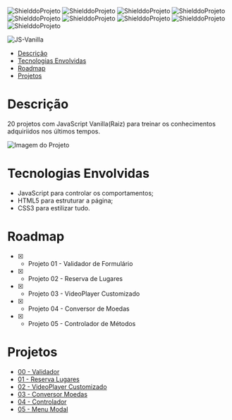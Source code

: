 <!-- PARA ESCOLHER AS CORES DAS LINGUAGENS USAR O SITE https://brandcolors.net/ -->
![ShielddoProjeto](https://img.shields.io/badge/Projeto-JS_Vanilla-b52e31.svg?style=for-the-badge)
![ShielddoProjeto](https://img.shields.io/badge/Versão-1.0.0-e9ebec.svg?style=for-the-badge)
![ShielddoProjeto](https://img.shields.io/badge/Linguagem-JavaScript-f7df1e.svg?style=for-the-badge)
![ShielddoProjeto](https://img.shields.io/badge/Markup-HTML-e34f26.svg?style=for-the-badge)
![ShielddoProjeto](https://img.shields.io/badge/Estilo-CSS-002561.svg?style=for-the-badge)
![ShielddoProjeto](https://img.shields.io/github/repo-size/adrianoleitedasilva/js-vanilla?style=for-the-badge)
![ShielddoProjeto](https://img.shields.io/tokei/lines/github/adrianoleitedasilva/js-vanilla?style=for-the-badge)
![ShielddoProjeto](https://img.shields.io/github/stars/adrianoleitedasilva/js-vanilla?style=for-the-badge) 
![ShielddoProjeto](https://img.shields.io/github/last-commit/adrianoleitedasilva/js-vanilla?style=for-the-badge)

<!-- Envie a imagem por meio de uma ISSUE e cole o link aqui nessa linha abaixo -->
![JS-Vanilla](https://user-images.githubusercontent.com/6373438/169386500-d7e399e4-64cf-4c25-b8f1-7427320cb801.png)

- [Descrição](#descrição)
- [Tecnologias Envolvidas](#tecnologias-envolvidas)
- [Roadmap](#roadmap)
- [Projetos](#projetos)
  
# Descrição

20 projetos com JavaScript Vanilla(Raiz) para treinar os conhecimentos adquiriidos nos últimos tempos.

![Imagem do Projeto](https://user-images.githubusercontent.com/6373438/169386680-b2576a5e-4141-4070-93fe-2997f17378b4.png)

# Tecnologias Envolvidas

- JavaScript para controlar os comportamentos;
- HTML5 para estruturar a página;
- CSS3 para estilizar tudo.

# Roadmap
- [x] - Projeto 01 - Validador de Formulário
- [x] - Projeto 02 - Reserva de Lugares
- [x] - Projeto 03 - VideoPlayer Customizado
- [x] - Projeto 04 - Conversor de Moedas
- [x] - Projeto 05 - Controlador de Métodos

# Projetos

- [00 - Validador](https://adrianoleitedasilva.github.io/js-vanilla/00_validador/)
- [01 - Reserva Lugares](https://adrianoleitedasilva.github.io/js-vanilla/01_reserva_lugares/)
- [02 - VideoPlayer Customizado](https://adrianoleitedasilva.github.io/js-vanilla/02_videoplayer/)
- [03 - Conversor Moedas](https://adrianoleitedasilva.github.io/js-vanilla/03_conversor_moedas/)
- [04 - Controlador](https://adrianoleitedasilva.github.io/js-vanilla/04_controlador/)
- [05 - Menu Modal](https://adrianoleitedasilva.github.io/js-vanilla/05_menu/)

